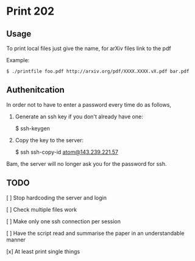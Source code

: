 Print 202
=====

Usage
----

To print local files just give the name, for arXiv files link to the pdf

Example:

	$ ./printfile foo.pdf http://arxiv.org/pdf/XXXX.XXXX.vX.pdf bar.pdf

Authenitcation
-------------

In order not to have to enter a password every time do as follows,

1. Generate an ssh key if you don't already have one:

	$ ssh-keygen

2. Copy the key to the server:

	$ ssh ssh-copy-id atom@143.239.221.57

Bam, the server will no longer ask you for the password for ssh.

TODO
----

[ ] Stop hardcoding the server and login

[ ] Check multiple files work

[ ] Make only one ssh connection per session

[ ] Have the script read and summarise the paper in an understandable manner

[x] At least print single things
